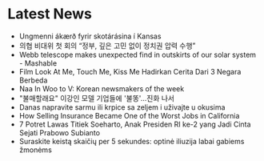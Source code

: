 # Latest News
-  Ungmenni ákærð fyrir skotárásina í Kansas
-  의협 비대위 첫 회의 “정부, 깊은 고민 없이 정치권 압력 수행”
-  Webb telescope makes unexpected find in outskirts of our solar system - Mashable
-  Film Look At Me, Touch Me, Kiss Me Hadirkan Cerita Dari 3 Negara Berbeda
-  Naa In Woo to V: Korean newsmakers of the week
-  "불매할래요" 이강인 모델 기업들에 '불똥'…진화 나서
-  Danas napravite sarmu ili krpice sa zeljem i uživajte u okusima
-  How Selling Insurance Became One of the Worst Jobs in California
-  7 Potret Lawas Titiek Soeharto, Anak Presiden RI ke-2 yang Jadi Cinta Sejati Prabowo Subianto
-  Suraskite keistą skaičių per 5 sekundes: optinė iliuzija labai gabiems žmonėms
